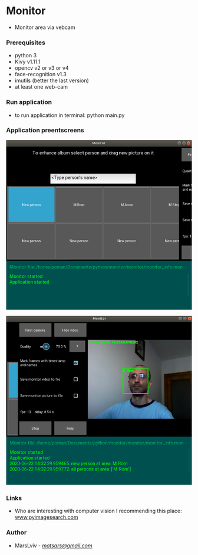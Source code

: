 # Monitor
* Monitor area via vebcam

### Prerequisites
* python 3
* Kivy v1.11.1
* opencv v2 or v3 or v4
* face-recognition v1.3
* imutils (better the last version)
* at least one web-cam

### Run application
* to run application in terminal: python main.py

### Application preentscreens
![printscreen](printscreen/page_1.png)

![printscreen](printscreen/page_2.png)


### Links
* Who are interesting with computer vision I recommending this place: www.pyimagesearch.com

### Author
* MarsLviv - *matsars@gmail.com*
